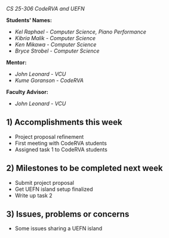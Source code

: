  *CS 25-306 CodeRVA and UEFN*

**Students' Names:**
- *Kel Raphael* - *Computer Science, Piano Performance*
- *Kibria Malik* - *Computer Science*
- *Ken Mikawa* - *Computer Science*
- *Bryce Strobel* - *Computer Science*

**Mentor:**
- *John Leonard*  - *VCU*
- *Kume Goranson* - *CodeRVA*

**Faculty Advisor:**
- *John Leonard*  - *VCU*

## 1) Accomplishments this week ##
- Project proposal refinement
- First meeting with CodeRVA students
- Assigned task 1 to CodeRVA students

## 2) Milestones to be completed next week ##
- Submit project proposal
- Get UEFN island setup finalized
- Write up task 2

## 3) Issues, problems or concerns ##
- Some issues sharing a UEFN island
